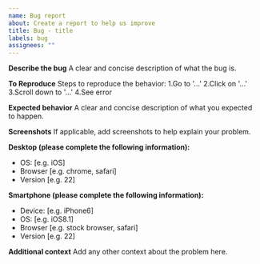 ```yaml
---
name: Bug report
about: Create a report to help us improve
title: Bug - title
labels: bug
assignees: ""
---
```


**Describe the bug**
A clear and concise description of what the bug is.

**To Reproduce**
Steps to reproduce the behavior:
1.Go to '...'
2.Click on '...'
3.Scroll down to '...'
4.See error

**Expected behavior**
A clear and concise description of what you expected to happen.

**Screenshots**
If applicable, add screenshots to help explain your problem.

**Desktop \(please complete the following information\):**

-   OS: \[e.g. iOS\]
-   Browser \[e.g. chrome, safari\]
-   Version \[e.g. 22\]

**Smartphone \(please complete the following information\):**

-   Device: \[e.g. iPhone6\]
-   OS: [e.g. iOS8.1\]
-   Browser \[e.g. stock browser, safari\]
-   Version \[e.g. 22\]

**Additional context**
Add any other context about the problem here.
